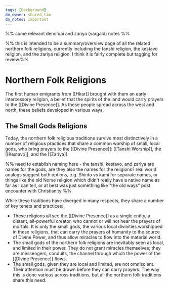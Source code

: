 ```yaml
---
tags: [background]
dm_owner: shared,tim
dm_notes: important
---
```


%% some relevant deno'qai and zariya (vargald) notes %%

%% this is intended to be a summary/overview page of all the related northern folk religions, currently including the tanshi religion, the kestavo religion, and the zariya religion. I think it is fairly complete but tagging for review.%%
# Northern Folk Religions

The first human emigrants from [[Hkar]] brought with them an early intercessory religion, a belief that the spirits of the land would carry prayers to the [[Divine Presence]]. As these people spread across the west and north, these beliefs developed in various ways. 
## The Small Gods Religions

Today, the northern folk religious traditions survive most distinctively in a number of religious practices that share a common worship of small, local gods, who bring prayers to the [[Divine Presence]]: [[Tanshi Worship]], the [[Kestavo]], and the [[Zariya]]. 

%% need to establish naming here - the tanshi, kestavo, and zariya are names for the gods, are they also the names for the religions? real world analogs suggest both options, e.g. Shinto vs kami for separate names, or things like the old Norse religion which didn't really have a native name as far as I can tell, or at best was just something like "the old ways" post encounter with Christianity %%

While these traditions have diverged in many respects, they share a number of key tenets and practices:
- These religions all see the [[Divine Presence]] as a single entity, a distant, all-powerful creator, who cannot or will not hear the prayers of mortals. It is only the small gods, the various local divinities worshipped in these religions, that can carry the prayers of humanity to the source of Divine Power, and thus allow miracles to flow into the material world.
- The small gods of the northern folk religions are inevitably seen as local, and limited in their power. They do not grant miracles themselves; they are messengers, conduits, the channel through which the power of the [[Divine Presence]] flows. 
- The small gods, given they are local and limited, are not omniscient. Their attention must be drawn before they can carry prayers. The way this is done various across traditions, but all the northern folk traditions share this need.

